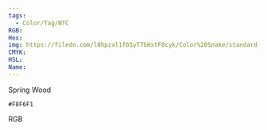 ```yaml
---
tags:
  - Color/Tag/NTC
RGB:
Hex:
img: https://filedn.com/l0hpzxl1f01yT7GHxtF8cyk/Color%20Snake/standard_csv_to_svg/%23/F8F6F1.svg
CMYK:
HSL:
Name:
---
```

Spring Wood
```palette
#F8F6F1
```
RGB
